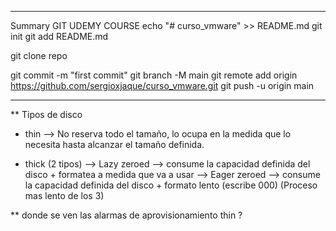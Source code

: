 
---
Summary GIT UDEMY COURSE 
echo "# curso_vmware" >> README.md
git init
git add README.md

git clone repo

git commit -m "first commit"
git branch -M main
git remote add origin https://github.com/sergioxjaque/curso_vmware.git
git push -u origin main

------------------------------------------
** Tipos de disco 
* thin --> No reserva todo el tamaño, lo ocupa en la medida que lo necesita
hasta alcanzar el tamaño definida.

* thick (2 tipos)
-->  Lazy zeroed --> consume la capacidad definida del disco + formatea a medida que va a usar
-->  Eager zeroed --> consume la capacidad definida del disco + formato lento (escribe 000)
     (Proceso mas lento de los 3)
	 

** donde se ven las alarmas de aprovisionamiento thin ?

